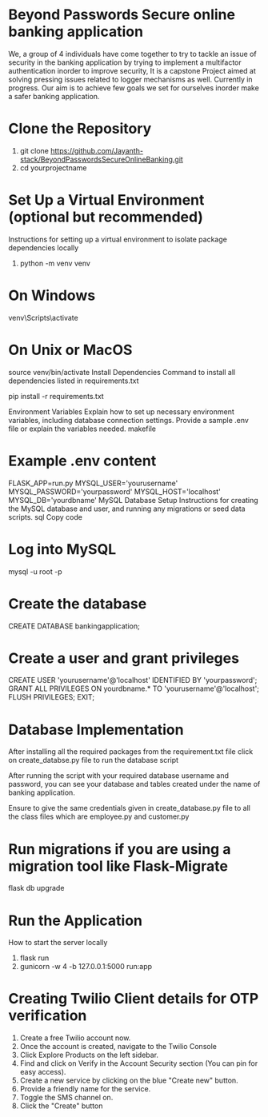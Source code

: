 # Beyond Passwords Secure online banking application  

We, a group of 4 individuals have come together to try to tackle an issue of security in the banking application by trying to implement a multifactor authentication 
inorder to improve security, It is a capstone Project aimed at solving pressing issues related to logger mechanisms as well. Currently in progress.
Our aim is to achieve few goals we set for ourselves inorder make a safer banking application.

# Clone the Repository

1. git clone https://github.com/Jayanth-stack/BeyondPasswordsSecureOnlineBanking.git
2. cd yourprojectname

# Set Up a Virtual Environment (optional but recommended)
Instructions for setting up a virtual environment to isolate package dependencies locally
1. python -m venv venv
# On Windows
venv\Scripts\activate
# On Unix or MacOS
source venv/bin/activate
Install Dependencies
Command to install all dependencies listed in requirements.txt

pip install -r requirements.txt

Environment Variables Explain how to set up necessary environment variables, including database connection settings. Provide a sample .env file or explain the variables needed.
makefile

# Example .env content
FLASK_APP=run.py
MYSQL_USER='yourusername'
MYSQL_PASSWORD='yourpassword'
MYSQL_HOST='localhost'
MYSQL_DB='yourdbname'
MySQL Database Setup
Instructions for creating the MySQL database and user, and running any migrations or seed data scripts.
sql
Copy code
# Log into MySQL
mysql -u root -p
# Create the database
CREATE DATABASE bankingapplication;
# Create a user and grant privileges
CREATE USER 'yourusername'@'localhost' IDENTIFIED BY 'yourpassword';
GRANT ALL PRIVILEGES ON yourdbname.* TO 'yourusername'@'localhost';
FLUSH PRIVILEGES;
EXIT;

# Database Implementation
After installing all the required packages from the requirement.txt file 
click on create_databse.py file to run the database script

After running the script with your required database username and password,
you can see your database and tables created under the name of banking application.

Ensure to give the same credentials given in create_database.py file to all the class files which are
employee.py and customer.py

# Run migrations if you are using a migration tool like Flask-Migrate
flask db upgrade

# Run the Application
How to start the server locally
1. flask run
2. gunicorn -w 4 -b 127.0.0.1:5000 run:app

# Creating Twilio Client details for OTP verification
1. Create a free Twilio account now.
2. Once the account is created, navigate to the Twilio Console
3. Click Explore Products on the left sidebar.
4. Find and click on Verify in the Account Security section (You can pin for easy access).
5. Create a new service by clicking on the blue "Create new" button.
6. Provide a friendly name for the service.
7. Toggle the SMS channel on.
8. Click the "Create" button

